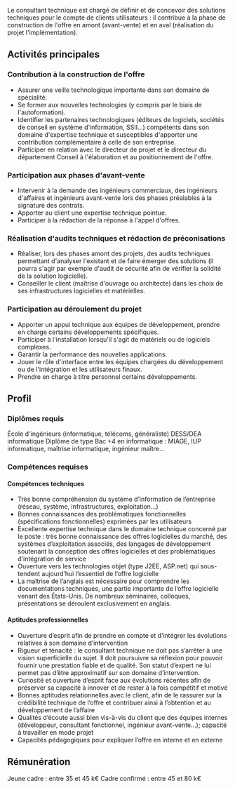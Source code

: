 Le consultant technique est chargé de définir et de concevoir des solutions techniques pour le compte de clients utilisateurs : il contribue à la phase de construction de l'offre en amont (avant-vente) et en aval (réalisation du projet l'implémentation).

## Activités principales 

### Contribution à la construction de l'offre

- Assurer une veille technologique importante dans son domaine de spécialité.
- Se former aux nouvelles technologies (y compris par le biais de l'autoformation).
- Identifier les partenaires technologiques (éditeurs de logiciels, sociétés de conseil en système d'information, SSII...) compétents dans son domaine d'expertise technique et susceptibles d'apporter une contribution complémentaire à celle de son entreprise.
- Participer en relation avec le directeur de projet et le directeur du département Conseil à l'élaboration et au positionnement de l'offre.

### Participation aux phases d'avant-vente

- Intervenir à la demande des ingénieurs commerciaux, des ingénieurs d'affaires et ingénieurs avant-vente lors des phases préalables à la signature des contrats.
- Apporter au client une expertise technique pointue.
- Participer à la rédaction de la réponse à l'appel d'offres.

### Réalisation d'audits techniques et rédaction de préconisations

- Réaliser, lors des phases amont des projets, des audits techniques permettant d'analyser l'existant et de faire émerger des solutions (il pourra s'agir par exemple d'audit de sécurité afin de vérifier la solidité de la solution logicielle).
- Conseiller le client (maîtrise d'ouvrage ou architecte) dans les choix de ses infrastructures logicielles et matérielles.

### Participation au déroulement du projet

- Apporter un appui technique aux équipes de développement, prendre en charge certains développements spécifiques.
- Participer à l'installation lorsqu'il s'agit de matériels ou de logiciels complexes.
- Garantir la performance des nouvelles applications.
- Jouer le rôle d'interface entre les équipes chargées du développement ou de l'intégration et les utilisateurs finaux.
- Prendre en charge à titre personnel certains développements.

## Profil

### Diplômes requis 

École d'ingénieurs (informatique, télécoms, généraliste)
DESS/DEA informatique
Diplôme de type Bac +4 en informatique : MIAGE, IUP informatique, maîtrise informatique, ingénieur maître...

### Compétences requises

#### Compétences techniques

- Très bonne compréhension du système d’information de l’entreprise (réseau, système, infrastructures, exploitation…)
- Bonnes connaissances des problématiques fonctionnelles (spécifications fonctionnelles) exprimées par les utilisateurs
- Excellente expertise technique dans le domaine technique concerné par le poste : très bonne connaissance des offres logicielles du marché, des systèmes d’exploitation associés, des langages de développement soutenant la conception des offres logicielles et des problématiques d’intégration de service
- Ouverture vers les technologies objet (type J2EE, ASP.net) qui sous-tendent aujourd’hui l’essentiel de l’offre logicielle
- La maîtrise de l’anglais est nécessaire pour comprendre les documentations techniques, une partie importante de l’offre logicielle venant des États-Unis. De nombreux séminaires, colloques, présentations se déroulent exclusivement en anglais.

#### Aptitudes professionnelles 

- Ouverture d’esprit afin de prendre en compte et d’intégrer les évolutions relatives à son domaine d’intervention
- Rigueur et ténacité : le consultant technique ne doit pas s’arrêter à une vision superficielle du sujet. Il doit poursuivre sa réflexion pour pouvoir fournir une prestation fiable et de qualité. Son statut d’expert ne lui permet pas d’être approximatif sur son domaine d’intervention.
- Curiosité et ouverture d’esprit face aux évolutions récentes afin de préserver sa capacité à innover et de rester à la fois compétitif et motivé
- Bonnes aptitudes relationnelles avec le client, afin de le rassurer sur la crédibilité technique de l’offre et contribuer ainsi à l’obtention et au développement de l’affaire
- Qualités d’écoute aussi bien vis-à-vis du client que des équipes internes (développeur, consultant fonctionnel, ingénieur avant-vente…); capacité à travailler en mode projet
- Capacités pédagogiques pour expliquer l’offre en interne et en externe

## Rémunération

Jeune cadre : entre 35 et 45 k€
Cadre confirmé : entre 45 et 80 k€